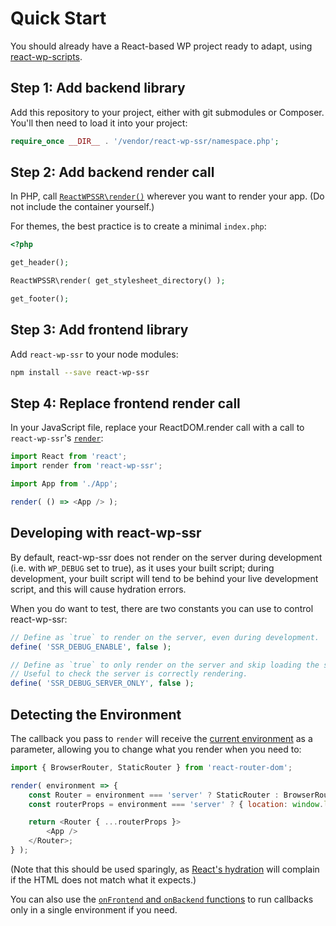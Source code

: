# Quick Start

You should already have a React-based WP project ready to adapt, using [react-wp-scripts](https://github.com/humanmade/react-wp-scripts/).

## Step 1: Add backend library

Add this repository to your project, either with git submodules or Composer. You'll then need to load it into your project:

```php
require_once __DIR__ . '/vendor/react-wp-ssr/namespace.php';
```


## Step 2: Add backend render call

In PHP, call [`ReactWPSSR\render()`](api-php.md) wherever you want to render your app. (Do not include the container yourself.)

For themes, the best practice is to create a minimal `index.php`:

```php
<?php

get_header();

ReactWPSSR\render( get_stylesheet_directory() );

get_footer();
```


## Step 3: Add frontend library

Add `react-wp-ssr` to your node modules:

```sh
npm install --save react-wp-ssr
```


## Step 4: Replace frontend render call

In your JavaScript file, replace your ReactDOM.render call with a call to `react-wp-ssr`'s [`render`](api-js.md):

```js
import React from 'react';
import render from 'react-wp-ssr';

import App from './App';

render( () => <App /> );
```

## Developing with react-wp-ssr

By default, react-wp-ssr does not render on the server during development (i.e. with `WP_DEBUG` set to true), as it uses your built script; during development, your built script will tend to be behind your live development script, and this will cause hydration errors.

When you do want to test, there are two constants you can use to control react-wp-ssr:

```php
// Define as `true` to render on the server, even during development.
define( 'SSR_DEBUG_ENABLE', false );

// Define as `true` to only render on the server and skip loading the script.
// Useful to check the server is correctly rendering.
define( 'SSR_DEBUG_SERVER_ONLY', false );
```


## Detecting the Environment

The callback you pass to `render` will receive the [current environment](api-js.md#constants) as a parameter, allowing you to change what you render when you need to:

```js
import { BrowserRouter, StaticRouter } from 'react-router-dom';

render( environment => {
	const Router = environment === 'server' ? StaticRouter : BrowserRouter;
	const routerProps = environment === 'server' ? { location: window.location } : {};

	return <Router { ...routerProps }>
		<App />
	</Router>;
} );
```

(Note that this should be used sparingly, as [React's hydration](https://reactjs.org/docs/react-dom.html#hydrate) will complain if the HTML does not match what it expects.)

You can also use the [`onFrontend` and `onBackend` functions](api-js.md) to run callbacks only in a single environment if you need.
